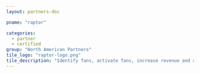 ```yaml
---
layout: partners-doc

pname: "raptor"

categories: 
  - partner
  - certified
group: "North American Partners"
tile_logo: "raptor-logo.png"
tile_description: "Identify fans, activate fans, increase revenue and add intelligence about your customer base. Fan Manager integrates all data sources, powered by an advanced analytics engine and a modern front end"
---
```

